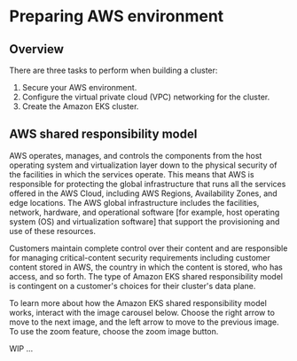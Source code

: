 # Preparing AWS environment

## Overview
There are three tasks to perform when building a cluster:

1. Secure your AWS environment.
2. Configure the virtual private cloud (VPC) networking for the cluster.
3. Create the Amazon EKS cluster.


## AWS shared responsibility model
AWS operates, manages, and controls the components from the host operating system and virtualization layer down to the 
physical security of the facilities in which the services operate. This means that AWS is responsible for protecting the 
global infrastructure that runs all the services offered in the AWS Cloud, including AWS Regions, Availability Zones, 
and edge locations. The AWS global infrastructure includes the facilities, network, hardware, and operational software 
[for example, host operating system (OS) and virtualization software] that support the provisioning and use of 
these resources.

Customers maintain complete control over their content and are responsible for managing critical-content security 
requirements including customer content stored in AWS, the country in which the content is stored, who has access, and 
so forth. The type of Amazon EKS shared responsibility model is contingent on a customer's choices for their cluster's 
data plane.

To learn more about how the Amazon EKS shared responsibility model works, interact with the image carousel below. Choose 
the right arrow to move to the next image, and the left arrow to move to the previous image. To use the zoom feature, 
choose the zoom image button.

WIP ...